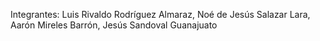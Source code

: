 Integrantes:
Luis Rivaldo Rodríguez Almaraz,
Noé de Jesús Salazar Lara,
Aarón Mireles Barrón,
Jesús Sandoval Guanajuato
